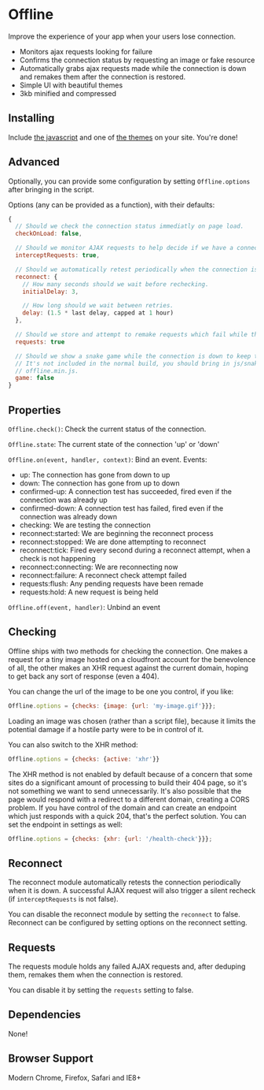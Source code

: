 Offline
======

Improve the experience of your app when your users lose connection.

- Monitors ajax requests looking for failure
- Confirms the connection status by requesting an image or fake resource
- Automatically grabs ajax requests made while the connection is down and remakes them
  after the connection is restored.
- Simple UI with beautiful themes
- 3kb minified and compressed

Installing
----------

Include [the javascript](https://raw.github.com/HubSpot/offline/v0.4.6/offline.min.js) and one of [the themes](http://github.hubspot.com/offline/docs/welcome/) on your site.  You're done!

Advanced
--------

Optionally, you can provide some configuration by setting `Offline.options` after
bringing in the script.

Options (any can be provided as a function), with their defaults:

```javascript
{
  // Should we check the connection status immediatly on page load.
  checkOnLoad: false,

  // Should we monitor AJAX requests to help decide if we have a connection.
  interceptRequests: true,

  // Should we automatically retest periodically when the connection is down (set to false to disable).
  reconnect: {
    // How many seconds should we wait before rechecking.
    initialDelay: 3,

    // How long should we wait between retries.
    delay: (1.5 * last delay, capped at 1 hour)
  },

  // Should we store and attempt to remake requests which fail while the connection is down.
  requests: true

  // Should we show a snake game while the connection is down to keep the user entertained?
  // It's not included in the normal build, you should bring in js/snake.js in addition to
  // offline.min.js.
  game: false
}
```

Properties
----------

`Offline.check()`: Check the current status of the connection.

`Offline.state`: The current state of the connection 'up' or 'down'

`Offline.on(event, handler, context)`: Bind an event.  Events:

  - up: The connection has gone from down to up
  - down: The connection has gone from up to down
  - confirmed-up: A connection test has succeeded, fired even if the connection was already up
  - confirmed-down: A connection test has failed, fired even if the connection was already down
  - checking: We are testing the connection
  - reconnect:started: We are beginning the reconnect process
  - reconnect:stopped: We are done attempting to reconnect
  - reconnect:tick: Fired every second during a reconnect attempt, when a check is not happening
  - reconnect:connecting: We are reconnecting now
  - reconnect:failure: A reconnect check attempt failed
  - requests:flush: Any pending requests have been remade
  - requests:hold: A new request is being held

`Offline.off(event, handler)`: Unbind an event

Checking
--------

Offline ships with two methods for checking the connection.  One makes a request for a tiny image hosted on a
cloudfront account for the benevolence of all, the other makes an XHR request against the current domain,
hoping to get back any sort of response (even a 404).

You can change the url of the image to be one you control, if you like:

```javascript
Offline.options = {checks: {image: {url: 'my-image.gif'}}};
```

Loading an image was chosen (rather than a script file), because it limits the potential damage if a
hostile party were to be in control of it.

You can also switch to the XHR method:

```javascript
Offline.options = {checks: {active: 'xhr'}}
```

The XHR method is not enabled by default because of a concern that some sites do a significant amount of
processing to build their 404 page, so it's not something we want to send unnecessarily.  It's also
possible that the page would respond with a redirect to a different domain, creating a CORS problem.
If you have control of the domain and can create an endpoint which just responds with a quick 204,
that's the perfect solution.  You can set the endpoint in settings as well:

```javascript
Offline.options = {checks: {xhr: {url: '/health-check'}}};
```


Reconnect
---------

The reconnect module automatically retests the connection periodically when it is down.
A successful AJAX request will also trigger a silent recheck (if `interceptRequests` is not false).

You can disable the reconnect module by setting the `reconnect` to false.  Reconnect can be
configured by setting options on the reconnect setting.

Requests
--------

The requests module holds any failed AJAX requests and, after deduping them, remakes them when the connection
is restored.

You can disable it by setting the `requests` setting to false.

Dependencies
------------

None!

Browser Support
---------------

Modern Chrome, Firefox, Safari and IE8+
